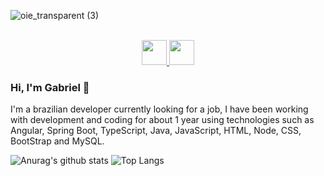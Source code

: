 ![oie_transparent (3)](https://i.imgur.com/ATMTD6z.png)

<p align="center" width="150px">
  <br style="margin-bottom: 25px;" align="center">
  <a href="https://www.linkedin.com/in/gabrielrodriguesoliveira/" target="_blank">
    <img src="https://i.imgur.com/3jgvTCC.png" alt="" width="40px" />
  </a>
  <a href="https://wa.me/qr/PCPYVGQE5HO3C1" target="_blank">
    <img src="https://i.imgur.com/FhHPwhG.png" alt="" width="40px" />
  </a>
</p>

### Hi, I'm Gabriel 👋
I'm a brazilian developer currently looking for a job, I have been working with development and coding for about 1 year using technologies such as Angular, Spring Boot, TypeScript, Java, JavaScript, HTML, Node, CSS, BootStrap and MySQL.
<!--
**gabrieloliveiradev/gabrieloliveiradev** is a ✨ _special_ ✨ repository because its `README.md` (this file) appears on your GitHub profile.

Here are some ideas to get you started:

- 🔭 I’m currently working on ...
- 🌱 I’m currently learning ...
- 👯 I’m looking to collaborate on ...
- 🤔 I’m looking for help with ...
- 💬 Ask me about ...
- 📫 How to reach me: ...
- 😄 Pronouns: ...
- ⚡ Fun fact: ...
-->

![Anurag's github stats](https://github-readme-stats.vercel.app/api?username=gabrieloliveiradev&show_icons=truea&layout=compact)
![Top Langs](https://github-readme-stats.vercel.app/api/top-langs/?username=gabrieloliveiradev&layout=compact)
